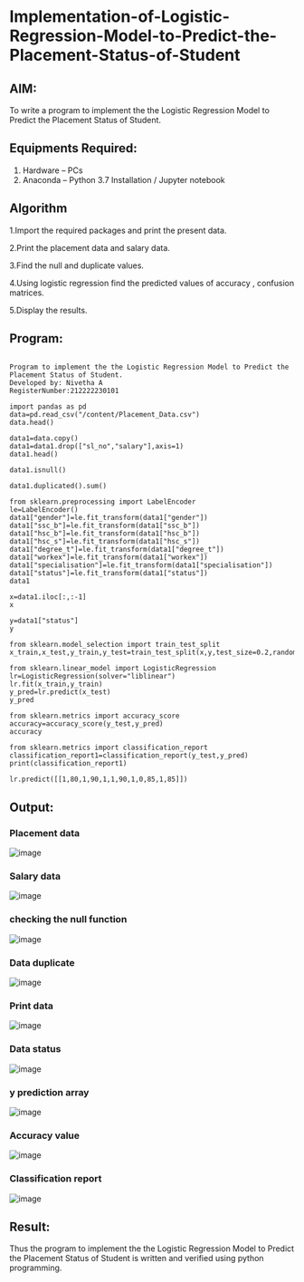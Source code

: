 # Implementation-of-Logistic-Regression-Model-to-Predict-the-Placement-Status-of-Student

## AIM:
To write a program to implement the the Logistic Regression Model to Predict the Placement Status of Student.

## Equipments Required:
1. Hardware – PCs
2. Anaconda – Python 3.7 Installation / Jupyter notebook

## Algorithm
1.Import the required packages and print the present data.

2.Print the placement data and salary data.

3.Find the null and duplicate values.

4.Using logistic regression find the predicted values of accuracy , confusion matrices.

5.Display the results. 

## Program:
```

Program to implement the the Logistic Regression Model to Predict the Placement Status of Student.
Developed by: Nivetha A
RegisterNumber:212222230101  
```
```
import pandas as pd
data=pd.read_csv("/content/Placement_Data.csv")
data.head()
```
```
data1=data.copy()
data1=data1.drop(["sl_no","salary"],axis=1)
data1.head()
```
```
data1.isnull()
```
```
data1.duplicated().sum()
```
```
from sklearn.preprocessing import LabelEncoder
le=LabelEncoder()
data1["gender"]=le.fit_transform(data1["gender"])
data1["ssc_b"]=le.fit_transform(data1["ssc_b"])
data1["hsc_b"]=le.fit_transform(data1["hsc_b"])
data1["hsc_s"]=le.fit_transform(data1["hsc_s"])
data1["degree_t"]=le.fit_transform(data1["degree_t"])
data1["workex"]=le.fit_transform(data1["workex"])
data1["specialisation"]=le.fit_transform(data1["specialisation"])
data1["status"]=le.fit_transform(data1["status"])
data1
```
```
x=data1.iloc[:,:-1]
x
```
```
y=data1["status"]
y
```
```
from sklearn.model_selection import train_test_split
x_train,x_test,y_train,y_test=train_test_split(x,y,test_size=0.2,random_state=0)
```
```
from sklearn.linear_model import LogisticRegression
lr=LogisticRegression(solver="liblinear")
lr.fit(x_train,y_train)
y_pred=lr.predict(x_test)
y_pred
```
```
from sklearn.metrics import accuracy_score
accuracy=accuracy_score(y_test,y_pred)
accuracy
```
```
from sklearn.metrics import classification_report
classification_report1=classification_report(y_test,y_pred)
print(classification_report1)
```
```
lr.predict([[1,80,1,90,1,1,90,1,0,85,1,85]])
```
## Output:
### Placement data
![image](https://github.com/nivetharajaa/Implementation-of-Logistic-Regression-Model-to-Predict-the-Placement-Status-of-Student/assets/120543388/12905eb0-430c-469c-b47a-32dcda4acfec)


### Salary data
![image](https://github.com/nivetharajaa/Implementation-of-Logistic-Regression-Model-to-Predict-the-Placement-Status-of-Student/assets/120543388/95ee625d-3079-42c1-a6ad-fe760996e5e8)

### checking the null function
![image](https://github.com/nivetharajaa/Implementation-of-Logistic-Regression-Model-to-Predict-the-Placement-Status-of-Student/assets/120543388/ccb69f58-e417-4daa-86e2-7c1465b2e2a3)


### Data duplicate
![image](https://github.com/nivetharajaa/Implementation-of-Logistic-Regression-Model-to-Predict-the-Placement-Status-of-Student/assets/120543388/04a3dfa4-7f04-4f7d-9271-01339a648e19)


### Print data
![image](https://github.com/nivetharajaa/Implementation-of-Logistic-Regression-Model-to-Predict-the-Placement-Status-of-Student/assets/120543388/918db73b-cbf6-4703-a335-893d69944fe9)


### Data status
![image](https://github.com/nivetharajaa/Implementation-of-Logistic-Regression-Model-to-Predict-the-Placement-Status-of-Student/assets/120543388/15204183-48cd-4ca1-b204-1696368b4f0b)


### y prediction array
![image](https://github.com/nivetharajaa/Implementation-of-Logistic-Regression-Model-to-Predict-the-Placement-Status-of-Student/assets/120543388/820a6874-4a29-4dc5-aba9-bbc433aa7e44)


### Accuracy value
![image](https://github.com/nivetharajaa/Implementation-of-Logistic-Regression-Model-to-Predict-the-Placement-Status-of-Student/assets/120543388/e166f610-2ecb-4bf7-9c5f-f68dcdd7a3fd)


### Classification report
![image](https://github.com/nivetharajaa/Implementation-of-Logistic-Regression-Model-to-Predict-the-Placement-Status-of-Student/assets/120543388/0bb9f9f7-d592-4837-846b-b943396d8bb9)



## Result:
Thus the program to implement the the Logistic Regression Model to Predict the Placement Status of Student is written and verified using python programming.
